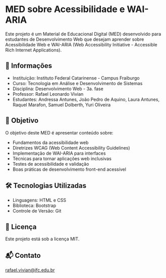 # MED sobre Acessibilidade e WAI-ARIA
Este projeto é um Material de Educacional Digital (MED) desenvolvido para estudantes de Desenvolvimento Web que desejam aprender sobre Acessibilidade Web e WAI-ARIA (Web Accessibility Initiative - Accessible Rich Internet Applications).

## 📘 Informações
- Instituição: Instituto Federal Catarinense - Campus Fraiburgo
- Curso: Tecnologia em Análise e Desenvolvimento de Sistemas
- Disciplina: Desenvolvimento Web - 3a. fase
- Professor: Rafael Leonardo Vivian
- Estudantes: Andressa Antunes, João Pedro de Aquino, Laura Antunes, Raquel Marafon, Samuel Dolberth, Yuri Oliveira

## 🎯 Objetivo
O objetivo deste MED é apresentar conteúdo sobre:
- Fundamentos da acessibilidade web
- Diretrizes WCAG (Web Content Accessibility Guidelines)
- Implementação de WAI-ARIA para interfaces
- Técnicas para tornar aplicações web inclusivas
- Testes de acessibilidade e validação
- Boas práticas de desenvolvimento front-end acessível

## 🛠️ Tecnologias Utilizadas
- Linguagens: HTML e CSS
- Biblioteca: Bootstrap
- Controle de Versão: Git

## 📄 Licença
Este projeto está sob a licença MIT.

## 📬 Contato
rafael.vivian@ifc.edu.br
